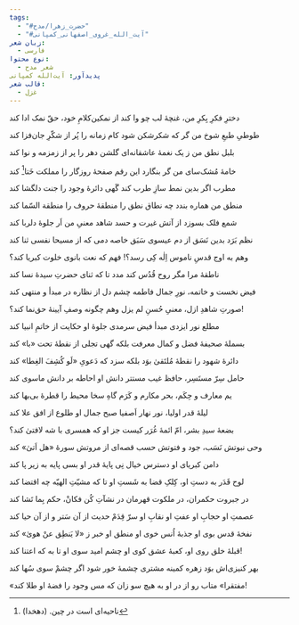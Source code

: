 ```yaml
---
tags:
  - "#حضرت_زهرا/مدح"
  - "#آیت_الله_غروی_اصفهانی_کمپانی"
زبان شعر:
  - فارسی
نوع محتوا:
  - شعر مدح
پدیدآور: آیت‌الله کمپانی
قالب شعر:
  - غزل
---
```

دخترِ فکرِ بِکرِ من، غنچۀ لب چو وا کند
از نمکین‌کلامِ خود، حقّ نمک ادا کند

طوطیِ طبعِ شوخ من گر که شکرشکن شود
کام زمانه را پُر از شکّرِ جان‌فزا کند

بلبل نطق من ز یک نغمهٔ عاشقانه‌ای
گلشن دهر را پر از زمزمه و نوا کند

خامهٔ مُشک‌سای من گر بنگارد این رقم
صفحۀ روزگار را مملکت خَتا[^1] کند

مطرب اگر بدین نمط سازِ طرب کند گَهی
دائرۀ وجود را جنت دلگشا کند

منطق من هماره بندد چه نطاق نطق را
منطقۀ حروف را منطقة السّما کند

شمع فلک بسوزد از آتش غیرت و حسد
شاهد معنیِ من اَر جلوهٔ دلربا کند

نظم بَرَد بدین نَسَق از دم عیسوی سَبَق
خاصه دمی که از مسیحا نفسی ثنا کند

وهم به اوج قدسِ ناموس اِلٰه کِی رسد؟!
فهم که نعت بانوی خلوت کبریا کند؟

ناطقۀ مرا مگر روح قُدُس کند مدد
تا که ثنای حضرتِ سیدهٔ نسا کند

فیض نخست و خاتمه، نورِ جمال فاطمه
چشم دل از نظاره در مبدأ و منتهی کند

صورتِ شاهدِ ازل، معنیِ حُسنِ لم یزل
وهم چگونه وصفِ آیینهٔ حق‌نما کند؟!

مطلع نور ایزدی مبدأ فیض سرمدی
جلوۀ او حکایت از خاتمِ انبیا کند

بسملۀ صحیفۀ فضل و کمال معرفت
بلکه گهی تجلی از نقطۀ تحت «با» کند

دائرۀ شهود را نقطۀ مُلتَقیٰ بوَد
بلکه سزد که دَعویِ «لَو کُشِفَ الغِطا» کند

حامل سِرّ مستَسِر، حافظ غیب مستتر
دانش او احاطه بر دانش ماسوی کند

یم معارف و حِکَم، بحر مکارم و کَرَم
گاهِ سخا محیط را قطرهٔ بی‌بها کند

لیلۀ قدر اولیا، نور نهار اَصفیا
صبح جمال او طلوع از افق علا کند

بضعۀ سیدِ بشر، امّ ائمۀ غُرَر
کیست جز او که همسری با شه لافتیٰ کند؟

وحی نبوتش نَسَب، جود و فتوتش حسب
قصه‌ای از مروتش سورهٔ «هل اَتیٰ» کند

دامن کبریای او دسترس خیال نِی
پایهٔ قدر او بسی پایه به زیر پا کند

لوح قَدَر به دستِ او، کِلکِ قضا به شَستِ او
تا که مشیّتِ الهیّه چه اقتضا کند

در جبروت حکمران، در ملکوت قهرمان
در نشآتِ کُن فکانْ، حکم بِما تَشا کند

عصمتِ او حجابِ او عفتِ او نقابِ او
سرّ قِدَمْ حدیث از آن سَتر و از آن حیا کند

نفخۀ قدس بوی او جذبۀ اُنس خوی او
منطق او خبر ز «لا یَنطِق عنْ هویٰ» کند

قبلۀ خلق روی او، کعبۀ عشق کوی او
چشم امید سوی او تا به که اعتنا کند!

بهر کنیزی‌اش بوَد زهره کمینه مشتری
چشمۀ خور شود اگر چشمْ سوی سُها کند

«مفتقرا» متاب رو از در او به هیچ سو
زان که مس وجود را فضهٔ او طلا کند!

[^1]: ناحیه‌ای است در چین. (دهخدا)
